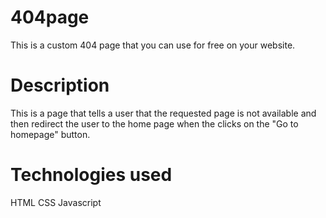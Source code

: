 # 404page
This is a custom 404 page that you can use for free on your website.

# Description
This is a page that tells a user that the requested page is not available and then redirect the user to the home page when the clicks on the "Go to homepage" button. 

# Technologies used
HTML
CSS
Javascript

